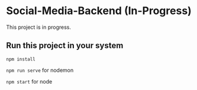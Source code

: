 # Social-Media-Backend (In-Progress)
This project is in progress.

## Run this project in your system
`npm install`

`npm run serve` for nodemon

`npm start` for node
